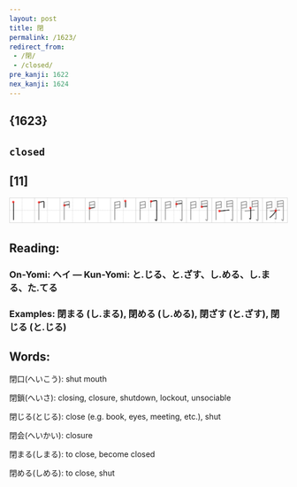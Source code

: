 ```yaml
---
layout: post
title: 閉
permalink: /1623/
redirect_from:
 - /閉/
 - /closed/
pre_kanji: 1622
nex_kanji: 1624
---
```


## {1623}

## `closed`

## [11]

<div class="stroke"><img src="../images/E99689.png" /></div>

## Reading:

### On-Yomi: ヘイ &mdash; Kun-Yomi: と.じる、と.ざす、し.める、し.まる、た.てる

### Examples: 閉まる (し.まる), 閉める (し.める), 閉ざす (と.ざす), 閉じる (と.じる)

## Words:

閉口(へいこう): shut mouth

閉鎖(へいさ): closing, closure, shutdown, lockout, unsociable

閉じる(とじる): close (e.g. book, eyes, meeting, etc.), shut

閉会(へいかい): closure

閉まる(しまる): to close, become closed

閉める(しめる): to close, shut
